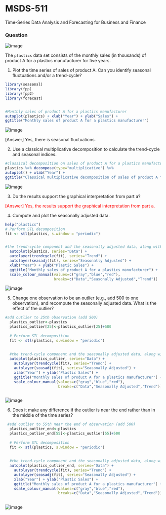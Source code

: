 # MSDS-511
Time-Series Data Analysis and Forecasting for Business and Finance

### Question
![image](https://github.com/user-attachments/assets/a08258ed-d29e-44ee-943e-c750ee3d61e8)

The `plastics` data set consists of the monthly sales (in thousands) of product A for a plastics manufacturer for five years.

1. Plot the time series of sales of product A. Can you identify seasonal fluctuations and/or a trend-cycle?

  ```r
library(seasonal)
library(fpp)
library(fpp2)
library(forecast)


#Monthly sales of product A for a plastics manufacturer
autoplot(plastics) + xlab("Year") + ylab("Sales") +
  ggtitle("Monthly sales of product A for a plastics manufacturer")
  ```
![image](https://github.com/user-attachments/assets/9f3bf92e-5e95-4d65-ab26-dd5123a75569)

[Answer] Yes, there is seasonal fluctuations.

2. Use a classical multiplicative decomposition to calculate the trend-cycle and seasonal indices.

  ```r
  #classical decomposition on sales of product A for a plastics manufacturer time series data
plastics %>% decompose(type="multiplicative") %>%
  autoplot() + xlab("Year") +
  ggtitle("Classical multiplicative decomposition of sales of product A for a plastic manufacturer")
  ```
![image](https://github.com/user-attachments/assets/7c2785ca-1786-44f2-b6e0-5e5d846854cc)

3. Do the results support the graphical interpretation from part a?

<span style="color:red;">[Answer] Yes, the results support the graphical interpretation from part a.</span>



4. Compute and plot the seasonally adjusted data.
```r
help("plastics")
# Perform STL decomposition
fit <- stl(plastics, s.window = "periodic")


#the trend-cycle component and the seasonally adjusted data, along with the original data.
  autoplot(plastics, series="Data") +
  autolayer(trendcycle(fit), series="Trend") +
  autolayer(seasadj(fit), series="Seasonally Adjusted") +
  xlab("Year") + ylab("Plastic Sales") +
  ggtitle("Monthly sales of product A for a plastics manufacturer") +
  scale_colour_manual(values=c("gray","blue","red"),
                      breaks=c("Data","Seasonally Adjusted","Trend"))

```
![image](https://github.com/user-attachments/assets/4678972e-59e4-43d1-a48c-c2638e826a2c)

5. Change one observation to be an outlier (e.g., add 500 to one observation), and recompute the seasonally adjusted data. What is the effect of the outlier?

```r
#add outlier to 25th observation (add 500)
  plastics_outlier<-plastics
  plastics_outlier[25]<-plastics_outlier[25]+500
  
  # Perform STL decomposition
  fit <- stl(plastics, s.window = "periodic")
  
  
  #the trend-cycle component and the seasonally adjusted data, along with the original data.
  autoplot(plastics_outlier, series="Data") +
    autolayer(trendcycle(fit), series="Trend") +
    autolayer(seasadj(fit), series="Seasonally Adjusted") +
    xlab("Year") + ylab("Plastic Sales") +
    ggtitle("Monthly sales of product A for a plastics manufacturer") +
    scale_colour_manual(values=c("gray","blue","red"),
                        breaks=c("Data","Seasonally Adjusted","Trend"))
 
```
![image](https://github.com/user-attachments/assets/028cc8b4-370e-4067-964d-76761fe29f5b)

6. Does it make any difference if the outlier is near the end rather than in the middle of the time series?

```r
 #add outlier to 55th near the end of observation (add 500)
  plastics_outlier_end<-plastics
  plastics_outlier_end[55]<-plastics_outlier[55]+500
  
  # Perform STL decomposition
  fit <- stl(plastics, s.window = "periodic")
  
  
  #the trend-cycle component and the seasonally adjusted data, along with the original data.
  autoplot(plastics_outlier_end, series="Data") +
    autolayer(trendcycle(fit), series="Trend") +
    autolayer(seasadj(fit), series="Seasonally Adjusted") +
    xlab("Year") + ylab("Plastic Sales") +
    ggtitle("Monthly sales of product A for a plastics manufacturer") +
    scale_colour_manual(values=c("gray","blue","red"),
                        breaks=c("Data","Seasonally Adjusted","Trend"))
  
```
![image](https://github.com/user-attachments/assets/33810a8d-e3bf-4117-b589-71466da4aedf)


